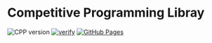 # Competitive Programming Libray
![CPP version](https://img.shields.io/badge/C++_version-20-blue?logo=c%2B%2B&logoColor=white)
[![verify](https://github.com/mdonaka/CompetitiveProgrammingCpp/actions/workflows/verify.yml/badge.svg)](https://github.com/mdonaka/CompetitiveProgrammingCpp/actions/workflows/verify.yml)
[![GitHub Pages](https://img.shields.io/static/v1?label=GitHub+Pages&message=+&color=brightgreen&logo=github)](https://mdonaka.github.io/CompetitiveProgrammingCpp/)
